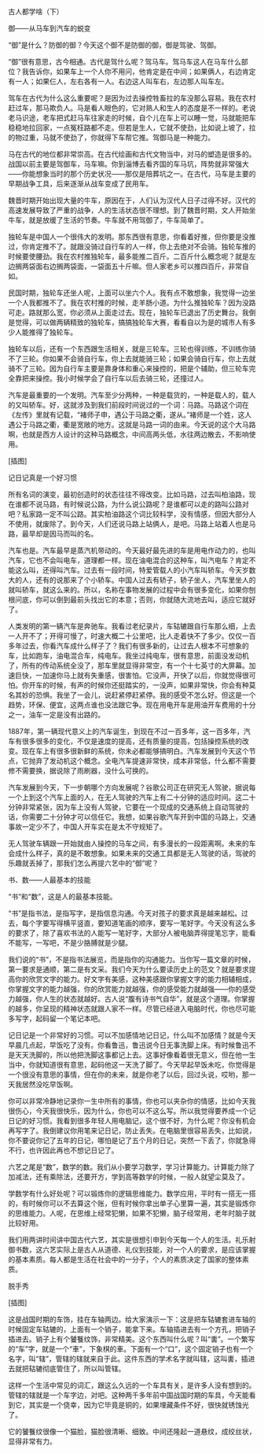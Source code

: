            

古人都学啥（下）

御——从马车到汽车的蜕变

“御”是什么？防御的御？今天这个御不是防御的御，御是驾驶、驾御。

“御”很有意思，古今相通。古代是驾什么呢？驾马车。驾马车这人在马车什么部位？我告诉你，如果车上一个人你不用问，他肯定是在中间；如果俩人，右边肯定有一人；如果仨人，左右各有一人。右边这人叫车右，左边那人叫车左。

驾车在古代为什么这么重要呢？是因为过去操控牲畜拉的车没那么容易。我在农村赶过车，那马欺负人。马是看人眼色的，它对熟人和生人的态度是不一样的。老说老马识途，老车把式赶马车往家走的时候，自个儿在车上可以睡一觉，马就能把车稳稳地拉回家，一点冤枉路都不走。但若是生人，它就不使劲，比如说上坡了，拉的物过重，马就不使劲了，你就得下车帮它推。驾御马是一种能力。

马在古代的地位都非常崇高。在古代绘画和古代文物当中，对马的塑造是很多的。战国以前主要是驾御车，马车嘛。你到淄博去看齐国的车马坑，阵势就非常强大——你能想象当时的那个历史状况——那仅是陪葬坑之一。在古代，马车是主要的早期战争工具，后来逐渐从战车变成了民用车。

魏晋时期开始出现大量的牛车，原因在于，人们认为汉代人日子过得不好。汉代的高速发展导致了严重的战争，人的生活状态很不理想。到了魏晋时期，文人开始坐牛车，就是放缓了生活的节奏。牛车就不用驾御了，牛车简单了。

独轮车是中国人一个很伟大的发明。那东西很有意思，你看着好推，但你要是没推过，你肯定推不了。就跟没骑过自行车的人一样，你上去绝对不会骑。独轮车推的时候要使腰劲。我在农村推独轮车，最多能推二百斤。二百斤什么概念呢？就是左边搁两袋面右边搁两袋面，一袋面五十斤嘛。但人家老乡可以推四百斤，非常自如。

民国时期，独轮车还坐人呢，上面可以坐六个人。我有点不敢想象，我觉得一边坐一个人我都推不了。我在农村推的时候，走羊肠小道。为什么推独轮车？因为没路可走。路就那么宽，你必须从上面走过去。现在，独轮车已退出了历史舞台。我倒是觉得，可以做两辆精致的独轮车，搞搞独轮车大赛，看看自以为是的城市人有多少人能推得了独轮车。

独轮车以后，还有一个东西跟生活相关，就是三轮车。三轮也得训练，不训练你骑不了三轮。你如果不会骑自行车，你上去就能骑三轮；如果会骑自行车，你上去就骑不了三轮。因为自行车主要是靠身体和重心来操控的，把是个辅助，但三轮车完全靠把来操控。我小时候学会了自行车以后去骑三轮，还撞过人。

汽车是最重要的一个发明。汽车至少分两种，一种是载货的，一种是载人的，载人的又叫轿车。好，这就涉及到我们前段时间说过的一个词：马路。马路这个词在《左传》里就有记载，“褚师子申，遇公于马路之衢，遂从。”褚师是一个姓，这人遇公于马路之衢，衢是宽敞的地方。这就是马路一词的由来。今天说的这个大马路啊，也就是西方人设计的这种马路概念，中间高两头低，水往两边散去，不影响使用。

[插图]

记日记真是一个好习惯

所有名词的演变，最初创造时的状态往往不得改变。比如马路，过去叫柏油路，现在谁都不说马路，有时候说公路，为什么说公路呢？是谁都可以走的路叫公路对吧？私家路一定不叫公路。其实柏油路这个词比较科学，没有情感，但因大部分人不使用，就废除了。到今天，人们还说马路上站俩人，是吧。马路上站着人也是马路，最早却是因马而叫的名。

汽车也是。汽车最早是蒸汽机带动的。今天最好最先进的车是用电作动力的，也叫汽车，它也不会叫电车，道理都一样。现在油电混合的这种车，叫汽电车？肯定不能这么叫，还得叫汽车。过去有一段时间，特爱管载人的小汽车叫轿车。今天岁数大的人，还有的说那来了个小轿车。中国人过去有轿子，轿子坐人，汽车里坐人的就叫轿车，就这么来的。所以，名称在事物发展的过程中会有很多变化，如果你刨根问底，你可以倒到最前头找出它的本意；否则，你就随大流地去叫，适应它就好了。

人类发明的第一辆汽车是奔驰车。我看过老纪录片，车轱辘跟自行车那么细，上去一人开不了；开得可慢了，时速大概二十公里吧，比人走着快不了多少。仅仅一百多年过去，你看汽车成什么样子了？我们有很多新的，让过去人根本不可想象的车，比如跑车，油电混合车，纯电车。我坐过纯电车，很有意思，前面没发动机了，所有的传动系统全没了，那车里就显得非常空，有一个十七英寸的大屏幕。加速巨快，一加速你马上就有失重感，很害怕。它没声，开快了以后，你就觉得很可怕。你开车的时候，有声的时候你还挺踏实的，一没声，如果非常快，你会有种莫名其妙的恐惧。我坐了一会儿，说赶紧停赶紧停。我的感受不怎么好。但这是一个趋势，环保、便宜，这两点谁也没法跟它争。现在用电开车是用油开车费用的十分之一，油车一定是没有出路的。

1887年，第一辆现代意义上的汽车诞生，到现在不过一百多年，这一百多年，汽车有很多很多的变化，不仅是速度的提高，还有质量的提高，包括操控系统的改变。现在车上有很多很新鲜的系统，你未必都能够搞明白。汽车发展到今天这个节点，它抛弃了发动机这个概念。全电汽车提速非常快，成本非常低，什么都不需要修不需要换，据说除了雨刷器，没什么可换的。

汽车发展到今天，下一步朝哪个方向发展呢？谷歌公司正在研究无人驾驶，据说每一个上到这个汽车上面的人，在无人驾驶的汽车上有二十分钟的适应时间。这二十分钟非常紧张，因为车上没有人驾驶，它要在一个现成的交通系统上自动驾驶的话，你需要二十分钟才可以信任它。我想，如果谷歌汽车开到中国的马路上，交通事故一定少不了，中国人开车实在是太不守规矩了。

无人驾驶车辆跟一开始就由人操控的马车之间，有多漫长的一段距离啊。未来的车会成什么样子，真的是不敢想象。如果未来的交通工具都是无人驾驶的话，驾驶的乐趣就丢掉了，那我们怎么再提六艺中的“御”呢？

书、数——人最基本的技能

“书”和“数”，这是人的最基本技能。

“书”是指书法，是指写字，是指信息沟通。今天对孩子的要求真是越来越松。过去，每个字要写得横平竖直，要知道笔画的顺序，要写一笔好字。今天没有这么多的要求了，除了喜欢书法的人能写一笔好字，大部分人被电脑弄得提笔忘字，能看不能写，一写吧，不是少胳膊就是少腿。

我们说的“书”，不是指书法展览，而是指你的沟通能力。当你写一篇文章的时候，第一要求是通顺，第二是有文采。我们今天为什么要读历史上的范文？就是要求提高你的欣赏文字的能力。好文字有美感，这种美感跟你掌握文字的能力相辅相成，你掌握文字的能力越强，你的欣赏能力就越强，你的感受能力就越强——你的感受力越强，你人生的状态就越好。古人说“腹有诗书气自华”，就是这个道理。你掌握的越多，你呈现的精神状态就跟人家不一样。尽管已经进入电脑时代，你也尽可能多写字，起码留一个笔记本吧。

记日记是一个非常好的习惯。可以不加感情地记日记，什么叫不加感情？就是今天早晨几点起，早饭吃了没有。你看鲁迅，鲁迅说今日无事洗脚上床。有时候鲁迅不是天天洗脚的，所以他把洗脚这事都记上去。这事好像看着很无意义，但在他一生当中，你就知道很有意思，起码他这一天洗了脚了。今天早起早饭未吃，你觉得是一个很没有意思的事情，但在你的未来，就是你老了以后，回过头说，哎哟，那一天我居然没吃早饭啊。

你可以非常冷静地记录你一生中所有的事情，你也可以夹杂你的情感，比如今天我很伤心，今天我很快乐，因为什么，你也可以不这么写。所以我觉得要养成一个记日记的好习惯。我看到很多年轻人用电脑记，这个很不好，为什么呢？你没有机会再写字了。我倒建议你用笔来记日记，防止丢失。在电脑里很容易丢失，比如说，你不要说你记了五年的日记，哪怕是记了五个月的日记，突然一下丢了，你就急得不行，也许因此再也不想记日记了。

六艺之尾是“数”，数学的数。我们从小要学习数学，学习计算能力。计算能力除了加减法，还有乘除法，还要开方，学到高等数学的时候，一般人就望尘莫及了。

学数学有什么好处呢？可以锻炼你的逻辑思维能力。数学应用，平时有一搭无一搭的，有时候你可以不去算这个账，但有时候你拿出单子心里算一遍，其实是锻炼你的思维能力。人呢，在思维上经常犯懒，如果不犯懒，脑子经常用，老年时脑子就比较好用。

我们用两讲时间讲中国古代六艺，其实是很想引申到今天每一个人的生活。礼乐射御书数，这六艺实际上是古人从道德、礼仪到技能，对一个人的要求，是应该掌握的基本素质。每人都是生活在社会中的一分子，个人的素质决定了国家的整体素质。

脱手秀

[插图]

这是战国时期的车饰，挂在车轴两边。给大家演示一下：这是把车轱辘套进车轴的时候固定车轱辘的，上面有一个销子，能拿下来。车轴插进去有一个方孔，把销子插进去。销子上有个饕餮纹饰，非常精美。这个东西叫什么呢？叫“軎”。一个繁写的“车”字，就是一个“車”，下象棋的車。下面有一个“口”，这个固定销子也有一个名字，叫“辖”，管辖的辖就来自于此。这件东西的学术名字就叫辖，这叫軎，插进去就把轱辘彻底管住了，所以叫管辖。

这样一个生活中常见的词汇，跟这么久远的一个车具有关，是许多人没有想到的。管辖的辖就是一个车字边，对吧。这种两千多年前中国战国时期的车具，今天能看到它，其实是一个侥幸，因为它毕竟是铜的，如果埋藏条件不好，很快就锈蚀光了。

它的饕餮纹很像一个猫脸，猫脸很清晰、细致。中间还隆起一道悬纹，成绞丝状，显得非常有力。